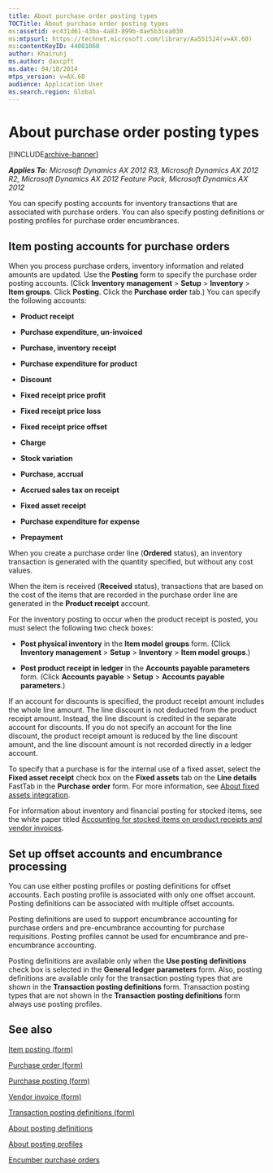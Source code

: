 ```yaml
---
title: About purchase order posting types
TOCTitle: About purchase order posting types
ms:assetid: ec431d61-43ba-4a83-899b-dae5b3cea030
ms:mtpsurl: https://technet.microsoft.com/library/Aa551524(v=AX.60)
ms:contentKeyID: 44081060
author: Khairunj
ms.author: daxcpft
ms.date: 04/18/2014
mtps_version: v=AX.60
audience: Application User
ms.search.region: Global
---
```


# About purchase order posting types 


[!INCLUDE[archive-banner](includes/archive-banner.md)]


_**Applies To:** Microsoft Dynamics AX 2012 R3, Microsoft Dynamics AX 2012 R2, Microsoft Dynamics AX 2012 Feature Pack, Microsoft Dynamics AX 2012_

You can specify posting accounts for inventory transactions that are associated with purchase orders. You can also specify posting definitions or posting profiles for purchase order encumbrances.

## Item posting accounts for purchase orders

When you process purchase orders, inventory information and related amounts are updated. Use the **Posting** form to specify the purchase order posting accounts. (Click **Inventory management** \> **Setup** \> **Inventory** \> **Item groups**. Click **Posting**. Click the **Purchase order** tab.) You can specify the following accounts:

  - **Product receipt**

  - **Purchase expenditure, un-invoiced**

  - **Purchase, inventory receipt**

  - **Purchase expenditure for product**

  - **Discount**

  - **Fixed receipt price profit**

  - **Fixed receipt price loss**

  - **Fixed receipt price offset**

  - **Charge**

  - **Stock variation**

  - **Purchase, accrual**

  - **Accrued sales tax on receipt**

  - **Fixed asset receipt**

  - **Purchase expenditure for expense**

  - **Prepayment**

When you create a purchase order line (**Ordered** status), an inventory transaction is generated with the quantity specified, but without any cost values.

When the item is received (**Received** status), transactions that are based on the cost of the items that are recorded in the purchase order line are generated in the **Product receipt** account.

For the inventory posting to occur when the product receipt is posted, you must select the following two check boxes:

  - **Post physical inventory** in the **Item model groups** form. (Click **Inventory management** \> **Setup** \> **Inventory** \> **Item model groups**.)

  - **Post product receipt in ledger** in the **Accounts payable parameters** form. (Click **Accounts payable** \> **Setup** \> **Accounts payable parameters**.)

If an account for discounts is specified, the product receipt amount includes the whole line amount. The line discount is not deducted from the product receipt amount. Instead, the line discount is credited in the separate account for discounts. If you do not specify an account for the line discount, the product receipt amount is reduced by the line discount amount, and the line discount amount is not recorded directly in a ledger account.

To specify that a purchase is for the internal use of a fixed asset, select the **Fixed asset receipt** check box on the **Fixed assets** tab on the **Line details** FastTab in the **Purchase order** form. For more information, see [About fixed assets integration](about-fixed-assets-integration.md).

For information about inventory and financial posting for stocked items, see the white paper titled [Accounting for stocked items on product receipts and vendor invoices](https://go.microsoft.com/fwlink/?linkid=233756).

## Set up offset accounts and encumbrance processing

You can use either posting profiles or posting definitions for offset accounts. Each posting profile is associated with only one offset account. Posting definitions can be associated with multiple offset accounts.

Posting definitions are used to support encumbrance accounting for purchase orders and pre-encumbrance accounting for purchase requisitions. Posting profiles cannot be used for encumbrance and pre-encumbrance accounting.

Posting definitions are available only when the **Use posting definitions** check box is selected in the **General ledger parameters** form. Also, posting definitions are available only for the transaction posting types that are shown in the **Transaction posting definitions** form. Transaction posting types that are not shown in the **Transaction posting definitions** form always use posting profiles.

## See also

[Item posting (form)](https://technet.microsoft.com/library/aa589971\(v=ax.60\))

[Purchase order (form)](https://technet.microsoft.com/library/aa557983\(v=ax.60\))

[Purchase posting (form)](https://technet.microsoft.com/library/aa587152\(v=ax.60\))

[Vendor invoice (form)](https://technet.microsoft.com/library/hh209644\(v=ax.60\))

[Transaction posting definitions (form)](https://technet.microsoft.com/library/hh242550\(v=ax.60\))

[About posting definitions](about-posting-definitions.md)

[About posting profiles](about-posting-profiles.md)

[Encumber purchase orders](encumber-purchase-orders.md)

  


